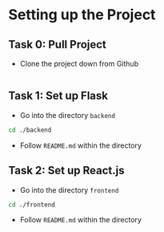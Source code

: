 # Setting up the Project
## Task 0: Pull Project
- Clone the project down from Github
```bash

```
## Task 1: Set up Flask
- Go into the directory `backend`
```bash
cd ./backend
```
- Follow `README.md` within the directory

## Task 2: Set up React.js
- Go into the directory `frontend`
```bash
cd ./frontend
```
- Follow `README.md` within the directory